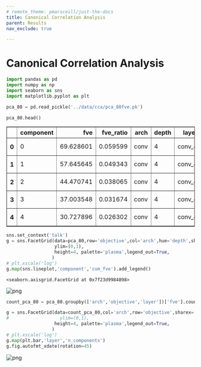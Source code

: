 ```yaml
---
# remote_theme: pmarsceill/just-the-docs
title: Canonical Correlation Analysis
parent: Results
nav_exclude: true

---
```


# Canonical Correlation Analysis

```python
import pandas as pd
import numpy as np
import seaborn as sns
import matplotlib.pyplot as plt
```


```python
pca_80 = pd.read_pickle('../data/cca/pca_80fve.pk')
```


```python
pca_80.head()
```




<div>
<style scoped>
    .dataframe tbody tr th:only-of-type {
        vertical-align: middle;
    }

    .dataframe tbody tr th {
        vertical-align: top;
    }

    .dataframe thead th {
        text-align: right;
    }
</style>
<table border="1" class="dataframe">
  <thead>
    <tr style="text-align: right;">
      <th></th>
      <th>component</th>
      <th>fve</th>
      <th>fve_ratio</th>
      <th>arch</th>
      <th>depth</th>
      <th>layer</th>
      <th>objective</th>
      <th>cum_fve</th>
    </tr>
  </thead>
  <tbody>
    <tr>
      <th>0</th>
      <td>0</td>
      <td>69.628601</td>
      <td>0.059599</td>
      <td>conv</td>
      <td>4</td>
      <td>conv_4</td>
      <td>no-recon</td>
      <td>0.059599</td>
    </tr>
    <tr>
      <th>1</th>
      <td>1</td>
      <td>57.645645</td>
      <td>0.049343</td>
      <td>conv</td>
      <td>4</td>
      <td>conv_4</td>
      <td>no-recon</td>
      <td>0.108942</td>
    </tr>
    <tr>
      <th>2</th>
      <td>2</td>
      <td>44.470741</td>
      <td>0.038065</td>
      <td>conv</td>
      <td>4</td>
      <td>conv_4</td>
      <td>no-recon</td>
      <td>0.147007</td>
    </tr>
    <tr>
      <th>3</th>
      <td>3</td>
      <td>37.003548</td>
      <td>0.031674</td>
      <td>conv</td>
      <td>4</td>
      <td>conv_4</td>
      <td>no-recon</td>
      <td>0.178681</td>
    </tr>
    <tr>
      <th>4</th>
      <td>4</td>
      <td>30.727896</td>
      <td>0.026302</td>
      <td>conv</td>
      <td>4</td>
      <td>conv_4</td>
      <td>no-recon</td>
      <td>0.204983</td>
    </tr>
  </tbody>
</table>
</div>




```python
sns.set_context('talk')
g = sns.FacetGrid(data=pca_80,row='objective',col='arch',hue='depth',sharex='col',margin_titles=True,
                  ylim=(0,1),
                  height=4, palette='plasma',legend_out=True,
                 )
# plt.xscale('log')
g.map(sns.lineplot,'component','cum_fve').add_legend()
```




    <seaborn.axisgrid.FacetGrid at 0x7f23d9984898>




![png](CCA-figures_files/CCA-figures_3_1.png)



```python
count_pca_80 = pca_80.groupby(['arch','objective','layer'])['fve'].count().reset_index().rename(columns={'fve':'n_components'})
```


```python
g = sns.FacetGrid(data=count_pca_80,col='arch',row='objective',sharex='col',sharey=False,margin_titles=True,
#                   ylim=(0,1),
                  height=4, palette='plasma',legend_out=True,
                 )
# plt.xscale('log')
g.map(plt.bar,'layer','n_components')
g.fig.autofmt_xdate(rotation=45)
```


![png](CCA-figures_files/CCA-figures_5_0.png)

